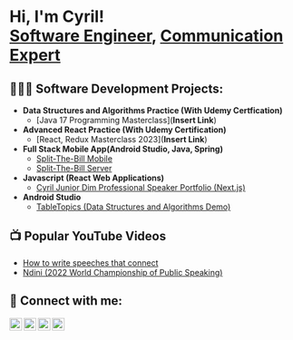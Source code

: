 <!-- ### Hi there 👋

#### 🔭 I’m currently working on my personal website which I'm building in React JS
#### 🌱 I’m am proficient in Java and Kotlin with SpringBoot and have used these to build a personal app. I built my peersonal website with React JS supported by the NextJs Framework and deployed via Vercel
#### 😄 I enjoy building web apps in React JS
#### 💬 I'm looking to dive into backend development, preferably using OOP technologies
#### ⚡ Fun fact: I've hit 100% synchronization on 3 different Assassin's Creed games... yes, it's OCD, and I think it's sexy
-->

<h1>Hi, I'm Cyril! <br/><a href="https://www.linkedin.com/in/cyril-junior-dim/">Software Engineer</a>, <a href="https://www.cyriljuniordim.com">Communication Expert</a></h1>

<h2>👨🏾‍💻 Software Development Projects:</h2>

- <b>Data Structures and Algorithms Practice (With Udemy Certfication)</b>
  - [Java 17 Programming Masterclass](**Insert Link**)
- <b>Advanced React Practice (With Udemy Certification)</b>
  - [React, Redux Masterclass 2023](**Insert Link**)
- <b>Full Stack Mobile App(Android Studio, Java, Spring)</b>
  - [Split-The-Bill Mobile](https://github.com/cyril-junior-dim/split-the-bill-frontend)
  - [Split-The-Bill Server](https://github.com/cyril-junior-dim/split-the-bill-server)
- <b>Javascript (React Web Applications)</b>
  - [Cyril Junior Dim Professional Speaker Portfolio (Next.js)](https://github.com/cyril-junior-dim/nextjs-speaker-portfolio)
- <b>Android Studio</b>
  - [TableTopics (Data Structures and Algorithms Demo)](https://github.com/cyril-junior-dim/TableTopics)

<h2>📺 Popular YouTube Videos</h2>

- [How to write speeches that connect](https://www.youtube.com/watch?v=6BV6PXEckqg&t=5s)
- [Ndini (2022 World Championship of Public Speaking)](https://www.youtube.com/watch?v=lvYu29BpenY&t=1s)

<h2> 🤳 Connect with me:</h2>

  [<img align="left" alt="CyrilJuniorDim | YouTube" width="22px" src="https://cdn.jsdelivr.net/npm/simple-icons@v3/icons/youtube.svg" />][youtube]
  [<img align="left" alt="CyrilJuniorDim | Twitter" width="22px" src="https://cdn.jsdelivr.net/npm/simple-icons@v3/icons/facebook.svg" />][facebook]
  [<img align="left" alt="CyrilJuniorDim | LinkedIn" width="22px" src="https://cdn.jsdelivr.net/npm/simple-icons@v3/icons/linkedin.svg" />][linkedin]
  [<img align="left" alt="CyrilJuniorDim | Instagram" width="22px" src="https://cdn.jsdelivr.net/npm/simple-icons@v3/icons/instagram.svg" />][instagram]

[facebook]: https://www.facebook.com/cyril.j.dim
[youtube]: https://www.youtube.com/channel/UC_GNE1TkbDB2IJILJtSe55A
[instagram]: https://www.instagram.com/cyriljuniordim/
[linkedin]: https://www.linkedin.com/in/cyril-junior-dim/

<!--
**joshmadakor1/joshmadakor1** is a ✨ _special_ ✨ repository because its `README.md` (this file) appears on your GitHub profile.

Here are some ideas to get you started:

- 🔭 I’m currently working on ...
- 🌱 I’m currently learning ...
- 👯 I’m looking to collaborate on ...
- 🤔 I’m looking for help with ...
- 💬 Ask me about ...
- 📫 How to reach me: ...
- 😄 Pronouns: ...
- ⚡ Fun fact: ...
-->
